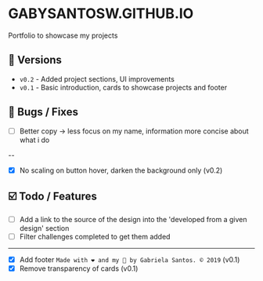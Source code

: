 # GABYSANTOSW.GITHUB.IO

Portfolio to showcase my projects

## 💚 Versions

- `v0.2` - Added project sections, UI improvements
- `v0.1` - Basic introduction, cards to showcase projects and footer

## 🐛 Bugs / Fixes

- [ ] Better copy -> less focus on my name, information more concise about what i do

--

- [x] No scaling on button hover, darken the background only (v0.2)

## ☑️ Todo / Features

- [ ] Add a link to the source of the design into the 'developed from a given design' section
- [ ] Filter challenges completed to get them added

---

- [x] Add footer `Made with ❤️ and my 🐶 by Gabriela Santos. ©️ 2019` (v0.1)
- [x] Remove transparency of cards (v0.1)
